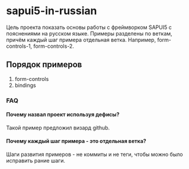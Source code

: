 # sapui5-in-russian
Цель проекта показать основы работы с фреймворком SAPUI5 с пояснениями на русском языке.
Примеры разделены по веткам, причём каждый шаг примера отдельная ветка.
Например, form-controls-1, form-controls-2.

## Порядок примеров
1. form-controls
2. bindings

### FAQ
#### Почему назвал проект используя дефисы?
Такой пример предложил визард github.
#### Почему каждый шаг примера - это отдельная ветка?
Шаги развития примеров - не коммиты и не теги, чтобы можно было исправить рание шаги.
